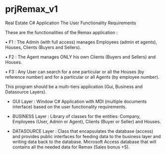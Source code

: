 # prjRemax_v1
Real Estate C# Application
The User Functionality Requirements

These are the functionalities of the Remax application :

•	F1 : The Admin (with full access) manages Employees (admin et agents), Houses, Clients (Buyers and Sellers).

•	F2 : The Agent manages ONLY his own Clients (Buyers and Sellers) and Houses.

•	F3 : Any User can search for a one particular or all the Houses (by reference number) and for a particular or all Agents (by employee number).


This program should be a multi-tiers application (Gui, Business and Datasource Layers).

- GUI Layer :
Window C# Application with MDI (multiple documents interface) based on the user functionality requirements.

- BUSINESS Layer :
Library of classes for the entities: Company, Employees (User, Admin or Agent), Clients (Buyer or Seller) and Houses.

- DATASOURCE Layer :
Class that encapsulates the database (access) and provides public interfaces for feeding data to the business layer and writing data back to the database.
Microsoft Access database that will contains all the needed data for Remax (Sales bonus +5).


